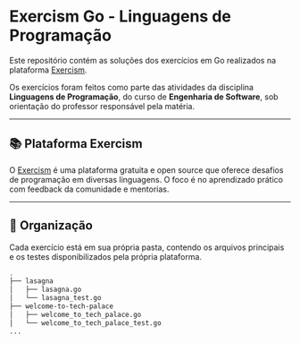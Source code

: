 # Exercism Go - Linguagens de Programação

Este repositório contém as soluções dos exercícios em Go realizados na plataforma [Exercism](https://exercism.org/tracks/go).

Os exercícios foram feitos como parte das atividades da disciplina **Linguagens de Programação**, do curso de **Engenharia de Software**, sob orientação do professor responsável pela matéria.

---

## 📚 Plataforma Exercism

O [Exercism](https://exercism.org) é uma plataforma gratuita e open source que oferece desafios de programação em diversas linguagens. O foco é no aprendizado prático com feedback da comunidade e mentorias.

---

## 📂 Organização

Cada exercício está em sua própria pasta, contendo os arquivos principais e os testes disponibilizados pela própria plataforma.

```bash
.
├── lasagna
│   ├── lasagna.go
│   └── lasagna_test.go
├── welcome-to-tech-palace
│   ├── welcome_to_tech_palace.go
│   └── welcome_to_tech_palace_test.go
...
